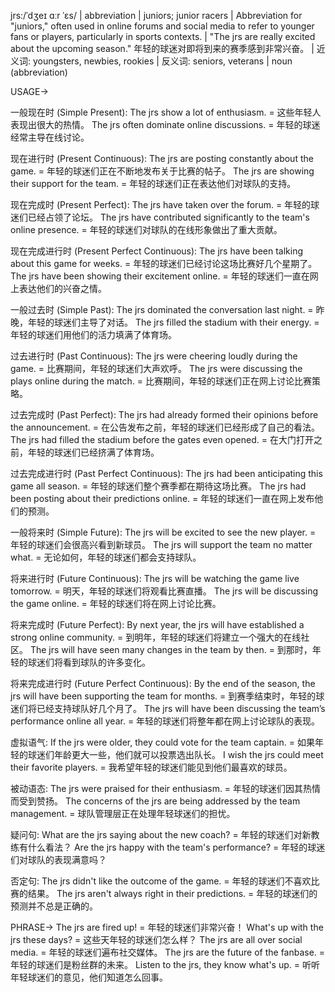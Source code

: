 jrs:/ˈdʒeɪ ɑːr ˈɛs/ | abbreviation | juniors; junior racers |  Abbreviation for "juniors," often used in online forums and social media to refer to younger fans or players, particularly in sports contexts. |  "The jrs are really excited about the upcoming season."  年轻的球迷对即将到来的赛季感到非常兴奋。 | 近义词: youngsters, newbies, rookies | 反义词: seniors, veterans | noun (abbreviation)

USAGE->

一般现在时 (Simple Present):
The jrs show a lot of enthusiasm. = 这些年轻人表现出很大的热情。
The jrs often dominate online discussions. = 年轻的球迷经常主导在线讨论。

现在进行时 (Present Continuous):
The jrs are posting constantly about the game. = 年轻的球迷们正在不断地发布关于比赛的帖子。
The jrs are showing their support for the team. = 年轻的球迷们正在表达他们对球队的支持。

现在完成时 (Present Perfect):
The jrs have taken over the forum. = 年轻的球迷们已经占领了论坛。
The jrs have contributed significantly to the team's online presence. = 年轻的球迷们对球队的在线形象做出了重大贡献。

现在完成进行时 (Present Perfect Continuous):
The jrs have been talking about this game for weeks. = 年轻的球迷们已经讨论这场比赛好几个星期了。
The jrs have been showing their excitement online. = 年轻的球迷们一直在网上表达他们的兴奋之情。

一般过去时 (Simple Past):
The jrs dominated the conversation last night. = 昨晚，年轻的球迷们主导了对话。
The jrs filled the stadium with their energy. = 年轻的球迷们用他们的活力填满了体育场。

过去进行时 (Past Continuous):
The jrs were cheering loudly during the game. = 比赛期间，年轻的球迷们大声欢呼。
The jrs were discussing the plays online during the match. = 比赛期间，年轻的球迷们正在网上讨论比赛策略。

过去完成时 (Past Perfect):
The jrs had already formed their opinions before the announcement. = 在公告发布之前，年轻的球迷们已经形成了自己的看法。
The jrs had filled the stadium before the gates even opened. = 在大门打开之前，年轻的球迷们已经挤满了体育场。

过去完成进行时 (Past Perfect Continuous):
The jrs had been anticipating this game all season. = 年轻的球迷们整个赛季都在期待这场比赛。
The jrs had been posting about their predictions online. = 年轻的球迷们一直在网上发布他们的预测。


一般将来时 (Simple Future):
The jrs will be excited to see the new player. = 年轻的球迷们会很高兴看到新球员。
The jrs will support the team no matter what. = 无论如何，年轻的球迷们都会支持球队。

将来进行时 (Future Continuous):
The jrs will be watching the game live tomorrow. = 明天，年轻的球迷们将观看比赛直播。
The jrs will be discussing the game online. = 年轻的球迷们将在网上讨论比赛。

将来完成时 (Future Perfect):
By next year, the jrs will have established a strong online community. = 到明年，年轻的球迷们将建立一个强大的在线社区。
The jrs will have seen many changes in the team by then. = 到那时，年轻的球迷们将看到球队的许多变化。

将来完成进行时 (Future Perfect Continuous):
By the end of the season, the jrs will have been supporting the team for months. = 到赛季结束时，年轻的球迷们将已经支持球队好几个月了。
The jrs will have been discussing the team’s performance online all year. = 年轻的球迷们将整年都在网上讨论球队的表现。

虚拟语气:
If the jrs were older, they could vote for the team captain. = 如果年轻的球迷们年龄更大一些，他们就可以投票选出队长。
I wish the jrs could meet their favorite players. = 我希望年轻的球迷们能见到他们最喜欢的球员。

被动语态:
The jrs were praised for their enthusiasm. = 年轻的球迷们因其热情而受到赞扬。
The concerns of the jrs are being addressed by the team management. = 球队管理层正在处理年轻球迷们的担忧。

疑问句:
What are the jrs saying about the new coach? = 年轻的球迷们对新教练有什么看法？
Are the jrs happy with the team's performance? = 年轻的球迷们对球队的表现满意吗？

否定句:
The jrs didn't like the outcome of the game. = 年轻的球迷们不喜欢比赛的结果。
The jrs aren't always right in their predictions. = 年轻的球迷们的预测并不总是正确的。


PHRASE->
The jrs are fired up! = 年轻的球迷们非常兴奋！
What's up with the jrs these days? = 这些天年轻的球迷们怎么样？
The jrs are all over social media. = 年轻的球迷们遍布社交媒体。
The jrs are the future of the fanbase. = 年轻的球迷们是粉丝群的未来。
Listen to the jrs, they know what's up. = 听听年轻球迷们的意见，他们知道怎么回事。
